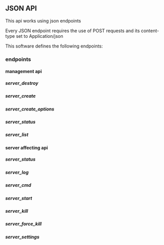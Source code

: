 ## JSON API
This api works using json endpoints

Every JSON endpoint requires the use of POST requests and its content-type set to Application/json

This software defines the following endpoints:
### endpoints
#### management api
##### server_destroy
##### server_create
##### server_create_options
##### server_status
##### server_list
#### server affecting api
##### server_status
##### server_log
##### server_cmd
##### server_start
##### server_kill
##### server_force_kill
##### server_settings
